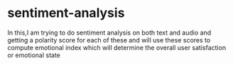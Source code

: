 # sentiment-analysis
In this,I am trying to do sentiment analysis on both text and audio and getting a polarity score for each of these and will use these scores to compute emotional index which will determine the overall user satisfaction or emotional state
